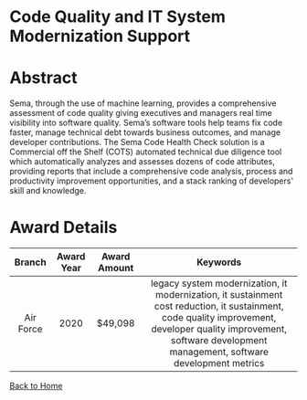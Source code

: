 
Code Quality and IT System Modernization Support
================================================

# Abstract


Sema, through the use of machine learning, provides a comprehensive assessment of code quality giving executives and managers real time visibility into software quality. Sema’s software tools help teams fix code faster, manage technical debt towards business outcomes, and manage developer contributions. The Sema Code Health Check solution is a Commercial off the Shelf (COTS) automated technical due diligence tool which automatically analyzes and assesses dozens of code attributes, providing reports that include a comprehensive code analysis, process and productivity improvement opportunities, and a stack ranking of developers' skill and knowledge.  

# Award Details

|Branch|Award Year|Award Amount|Keywords|
| :---: | :---: | :---: | :---: |
|Air Force|2020|$49,098|legacy system modernization, it modernization, it sustainment cost reduction, it sustainment, code quality improvement, developer quality improvement, software development management, software development metrics|
  
  


[Back to Home](https://github.com/chrischow/dod_sbir_awards/DJ/#1740)